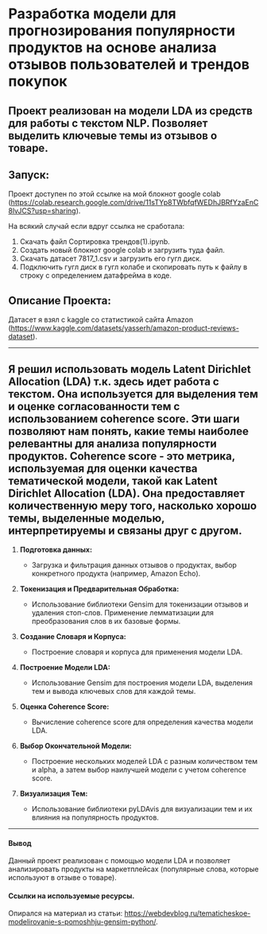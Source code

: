 # Разработка модели для прогнозирования популярности продуктов на основе анализа отзывов пользователей и трендов покупок
Проект реализован на модели LDA из средств для работы с текстом NLP. Позволяет выделить ключевые темы из отзывов о товаре.
---

## Запуск:
Проект доступен по этой ссылке на мой блокнот google colab (https://colab.research.google.com/drive/11sTYp8TWbfqfWEDhJBRfYzaEnC8lvJCS?usp=sharing).

На всякий случай если вдруг ссылка не сработала:
1) Скачать файл Сортировка трендов(1).ipynb.
2) Создать новый блокнот google colab и загрузить туда файл.
3) Скачать датасет 7817_1.csv и загрузить его гугл диск.
4) Подключить гугл диск в гугл колабе и скопировать путь к файлу в строку с определением датафрейма в коде.
   
## Описание Проекта:
Датасет я взял с kaggle со статистикой сайта Amazon (https://www.kaggle.com/datasets/yasserh/amazon-product-reviews-dataset).

---
Я решил использовать модель Latent Dirichlet Allocation (LDA) т.к. здесь идет работа с текстом. Она используется для выделения тем и оценке согласованности тем с использованием coherence score. Эти шаги позволяют нам понять, какие темы наиболее релевантны для анализа популярности продуктов. Coherence score - это метрика, используемая для оценки качества тематической модели, такой как Latent Dirichlet Allocation (LDA). Она предоставляет количественную меру того, насколько хорошо темы, выделенные моделью, интерпретируемы и связаны друг с другом.
---

1. **Подготовка данных:**
   - Загрузка и фильтрация данных отзывов о продуктах, выбор конкретного продукта (например, Amazon Echo).

2. **Токенизация и Предварительная Обработка:**
   - Использование библиотеки Gensim для токенизации отзывов и удаления стоп-слов. Применение лемматизации для преобразования слов в их базовые формы.

3. **Создание Словаря и Корпуса:**
   - Построение словаря и корпуса для применения модели LDA.

4. **Построение Модели LDA:**
   - Использование Gensim для построения модели LDA, выделения тем и вывода ключевых слов для каждой темы.

5. **Оценка Coherence Score:**
   - Вычисление coherence score для определения качества модели LDA.

6. **Выбор Окончательной Модели:**
   - Построение нескольких моделей LDA с разным количеством тем и alpha, а затем выбор наилучшей модели с учетом coherence score.

7. **Визуализация Тем:**
   - Использование библиотеки pyLDAvis для визуализации тем и их влияния на популярность продуктов.

---
#### Вывод
Данный проект реализован с помощью модели LDA и позволяет анализировать продукты на маркетплейсах (популярные слова, которые используют в отзыве о товаре).

#### Ссылки на используемые ресурсы.
Опирался на материал из статьи: https://webdevblog.ru/tematicheskoe-modelirovanie-s-pomoshhju-gensim-python/. 
